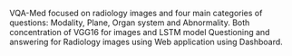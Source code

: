 
VQA-Med focused on radiology images and four main categories of questions: Modality, Plane, Organ system and Abnormality. Both concentration of VGG16 for images and LSTM model Questioning and answering for Radiology images using Web application using Dashboard.
